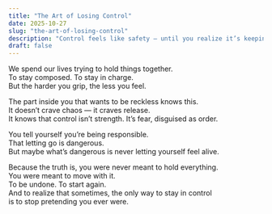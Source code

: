 ```yaml
---
title: "The Art of Losing Control"
date: 2025-10-27
slug: "the-art-of-losing-control"
description: "Control feels like safety — until you realize it’s keeping you from living."
draft: false
---
```


We spend our lives trying to hold things together.  
To stay composed. To stay in charge.  
But the harder you grip, the less you feel.

The part inside you that wants to be reckless knows this.  
It doesn’t crave chaos — it craves release.  
It knows that control isn’t strength. It’s fear, disguised as order.

You tell yourself you’re being responsible.  
That letting go is dangerous.  
But maybe what’s dangerous is never letting yourself feel alive.

Because the truth is, you were never meant to hold everything.  
You were meant to move with it.  
To be undone. To start again.  
And to realize that sometimes, the only way to stay in control  
is to stop pretending you ever were.
